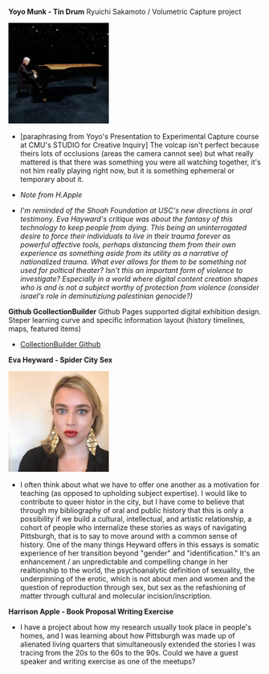 **Yoyo Munk - Tin Drum** 
Ryuichi Sakamoto / Volumetric Capture project

[![Ryuichi Sakamoto Volumetric Capture by Tin Drum](/Repo-Image-files/ryuichithumb.jpg)](https://news.artnet.com/art-world/ryuichi-sakamoto-tin-drum-mixed-reality-the-shed-2312616)


- [paraphrasing from Yoyo's Presentation to Experimental Capture course at CMU's STUDIO for Creative Inquiry]
The volcap isn't perfect because theirs lots of occlusions (areas the camera cannot see) but what really mattered is that
there was something you were all watching together, it's not him really playing right now, but it is something ephemeral or temporary
about it. 

- *Note from H.Apple*

- *I'm reminded of the Shoah Foundation at USC's new directions in oral testimony. Eva Hayward's critique was about the fantasy of this 
technology to keep people from dying. This being an uninterrogated desire to force their individuals to live in their trauma forever as 
powerful affective tools, perhaps distancing them from their own experience as something aside from its utility as a narrative of nationalized trauma.
What ever allows for them to be something not used for poltical theater? Isn't this an important form of violence to investigate? Especially in a world
where digital content creation shapes who is and is not a subject worthy of protection from violence (consider israel's role in deminutiziung palestinian genocide?)*

**Github GcollectionBuilder**
Github Pages supported digital exhibition design. Steper learning curve and specific information layout (history timelines, maps, featured items)

- [CollectionBuilder Github](https://github.com/CollectionBuilder/collectionbuilder-gh)

**Eva Heyward - Spider City Sex** 

[![Blonde woman, headshot with red lipstick](/Repo-Image-files/eva-hayward-thumb.png)]([https://news.artnet.com/art-world/ryuichi-sakamoto-tin-drum-mixed-reality-the-shed-2312616](https://www.vfw.or.at/wp-content/uploads/2016/02/Hayward_Eva_Spider_City_Sex.pdf))

- I often think about what we have to offer one another as a motivation for teaching (as opposed to upholding subject expertise). I would like to contribute to queer histor in the city, but I have come to believe that through my bibliography of oral and public history that this is only a possibility if we build a cultural, intellectual, and artistic relationship, a cohort of people who internalize these stories as ways of navigating Pittsburgh, that is to say to move around with a common sense of history. One of the many things Heyward offers in this essays is somatic experience of her transition beyond "gender" and "identification." It's an enhancement / an unpredictable and compelling change in her realtionship to the world, the psychoanalytic definition of sexuality, the underpinning of the erotic, which is not about men and women and the question of reproduction through sex, but sex as the refashioning of matter through cultural and molecular incision/inscription.

**Harrison Apple - Book Proposal Writing Exercise**
- I have a project about how my research usually took place in people's homes, and I was learning about how Pittsburgh was made up of alienated living quarters that simultaneously extended the stories I was tracing from the 20s to the 60s to the 90s. Could we have a guest speaker and writing exercise as one of the meetups?

